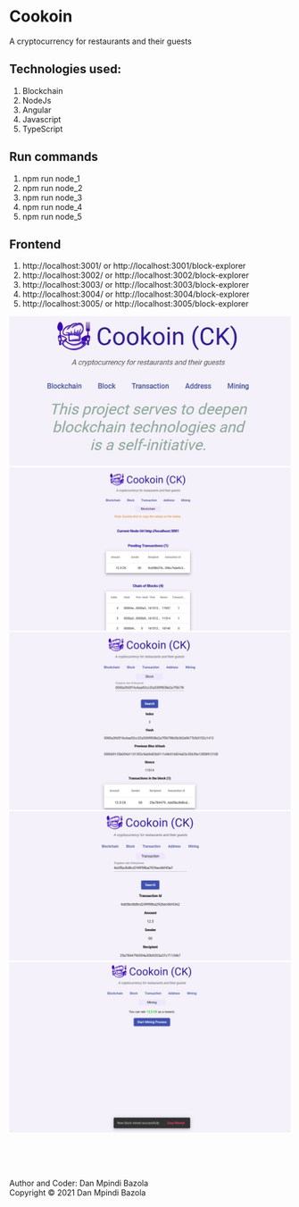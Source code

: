 # Cookoin
 A cryptocurrency for restaurants and their guests
 
 ## Technologies used:
 1. Blockchain
 1. NodeJs
 2. Angular
 3. Javascript
 4. TypeScript

## Run commands
1. npm run node_1
2. npm run node_2
3. npm run node_3
4. npm run node_4
5. npm run node_5

## Frontend
1. http://localhost:3001/ or http://localhost:3001/block-explorer
2. http://localhost:3002/ or http://localhost:3002/block-explorer
3. http://localhost:3003/ or http://localhost:3003/block-explorer
4. http://localhost:3004/ or http://localhost:3004/block-explorer
5. http://localhost:3005/ or http://localhost:3005/block-explorer


![Project](https://github.com/DanBzl/blockchain/blob/main/ck0.jpg "Project")
![Blockchain](https://github.com/DanBzl/blockchain/blob/main/ck1.jpg "Blockchain")
![Block](https://github.com/DanBzl/blockchain/blob/main/ck2.jpg "Block")
![Transaction](https://github.com/DanBzl/blockchain/blob/main/ck3.jpg "Transaction")
![Mining](https://github.com/DanBzl/blockchain/blob/main/ck4.jpg "Mining")



<br>
<br>
<br>


Author and Coder: Dan Mpindi Bazola<br>
Copyright © 2021 Dan Mpindi Bazola

